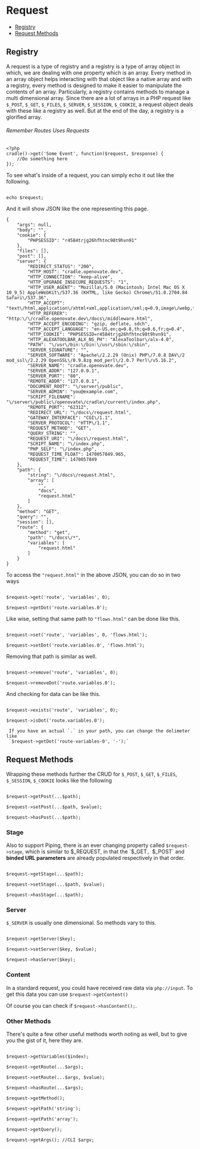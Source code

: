 # Request

 - [Registry](#registry)
 - [Request Methods](#methods)

## Registry
A request is a type of registry and a registry is a type of array object in
which, we are dealing with one property which is an array. Every method in an
array object helps interacting with that object like a native array and with a
registry, every method is designed to make it easier to manipulate the contents
of an array. Particularly, a registry contains methods to manage a multi
dimensional array. Since there are a lot of arrays in a PHP request like
`$_POST`, `$_GET`, `$_FILES`, `$_SERVER`, `$_SESSION`, `$_COOKIE`, a request
object deals with these like a registry as well. But at the end of the day,
a registry is a glorified array.

###### Remember Routes Uses Requests
```
<?php
cradle()->get('Some Event', function($request, $response) {
	//Do something here
});

```

To see what's inside of a request, you can simply echo it out like the following.

```

echo $request;

```
And it will show JSON like the one representing this page.

```
{
    "args": null,
    "body": "",
    "cookie": {
        "PHPSESSID": "r4584trjg26hfhtnc98t9hvn91"
    },
    "files": [],
    "post": [],
    "server": {
        "REDIRECT_STATUS": "200",
        "HTTP_HOST": "cradle.openovate.dev",
        "HTTP_CONNECTION": "keep-alive",
        "HTTP_UPGRADE_INSECURE_REQUESTS": "1",
        "HTTP_USER_AGENT": "Mozilla\/5.0 (Macintosh; Intel Mac OS X 10_9_5) AppleWebKit\/537.36 (KHTML, like Gecko) Chrome\/51.0.2704.84 Safari\/537.36",
        "HTTP_ACCEPT": "text\/html,application\/xhtml+xml,application\/xml;q=0.9,image\/webp,*\/*;q=0.8",
        "HTTP_REFERER": "http:\/\/cradle.openovate.dev\/docs\/middleware.html",
        "HTTP_ACCEPT_ENCODING": "gzip, deflate, sdch",
        "HTTP_ACCEPT_LANGUAGE": "en-US,en;q=0.8,th;q=0.6,fr;q=0.4",
        "HTTP_COOKIE": "PHPSESSID=r4584trjg26hfhtnc98t9hvn91",
        "HTTP_ALEXATOOLBAR_ALX_NS_PH": "AlexaToolbar\/alx-4.0",
        "PATH": "\/usr\/bin:\/bin:\/usr\/sbin:\/sbin",
        "SERVER_SIGNATURE": "",
        "SERVER_SOFTWARE": "Apache\/2.2.29 (Unix) PHP\/7.0.8 DAV\/2 mod_ssl\/2.2.29 OpenSSL\/0.9.8zg mod_perl\/2.0.7 Perl\/v5.16.2",
        "SERVER_NAME": "cradle.openovate.dev",
        "SERVER_ADDR": "127.0.0.1",
        "SERVER_PORT": "80",
        "REMOTE_ADDR": "127.0.0.1",
        "DOCUMENT_ROOT": "\/server\/public",
        "SERVER_ADMIN": "you@example.com",
        "SCRIPT_FILENAME": "\/server\/public\/openovate\/cradle\/current\/index.php",
        "REMOTE_PORT": "62312",
        "REDIRECT_URL": "\/docs\/request.html",
        "GATEWAY_INTERFACE": "CGI\/1.1",
        "SERVER_PROTOCOL": "HTTP\/1.1",
        "REQUEST_METHOD": "GET",
        "QUERY_STRING": "",
        "REQUEST_URI": "\/docs\/request.html",
        "SCRIPT_NAME": "\/index.php",
        "PHP_SELF": "\/index.php",
        "REQUEST_TIME_FLOAT": 1470057849.965,
        "REQUEST_TIME": 1470057849
    },
    "path": {
        "string": "\/docs\/request.html",
        "array": [
            "",
            "docs",
            "request.html"
        ]
    },
    "method": "GET",
    "query": "",
    "session": [],
    "route": {
        "method": "get",
        "path": "\/docs\/*",
        "variables": [
            "request.html"
        ]
    }
}
```

To access the `"request.html"` in the above JSON, you can do so in two ways

```

$request->get('route', 'variables', 0);

$request->getDot('route.variables.0');

```

Like wise, setting that same path to `"flows.html"` can be done like this.

```

$request->set('route', 'variables', 0, 'flows.html');

$request->setDot('route.variables.0', 'flows.html');

```

Removing that path is similar as well.

```

$request->remove('route', 'variables', 0);

$request->removeDot('route.variables.0');

```

And checking for data can be like this.

```

$request->exists('route', 'variables', 0);

$request->isDot('route.variables.0');

```

```info
 If you have an actual `.` in your path, you can change the delimeter like
 `$request->getDot('route-variables-0', '-');`
```

<a name="methods"></a>
##  Request Methods

Wrapping these methods further the CRUD for `$_POST`, `$_GET`, `$_FILES`,
`$_SESSION`, `$_COOKIE` looks like the following

```

$request->getPost(...$path);

$request->setPost(...$path, $value);

$request->hasPost(...$path);

```

### Stage

Also to support Piping, there is an ever changing property called
`$request->stage`, which is similar to $_REQUEST, in that the `$_GET`,
`$_POST` and **binded URL parameters** are already populated respectively
in that order.

```

$request->getStage(...$path);

$request->setStage(...$path, $value);

$request->hasStage(...$path);

```

### Server

`$_SERVER` is usually one dimensional. So methods vary to this.

```

$request->getServer($key);

$request->setServer($key, $value);

$request->hasServer($key);

```

### Content
In a standard request, you could have received raw data via `php://input`.
To get this data you can use `$request->getContent()`

 Of course you can check if `$request->hasContent();`.

### Other Methods
There's quite a few other useful methods worth noting as well, but to
give you the gist of it, here they are.

```

$request->getVariables($index);

$request->getRoute(...$args);

$request->setRoute(...$args, $value);

$request->hasRoute(...$args);

$request->getMethod();

$request->getPath('string');

$request->getPath('array');

$request->getQuery();

$request->getArgs(); //CLI $argv;

```

